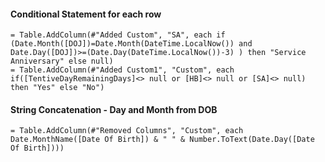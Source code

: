 
#### Conditional Statement for each row
```
= Table.AddColumn(#"Added Custom", "SA", each if (Date.Month([DOJ])=Date.Month(DateTime.LocalNow()) and Date.Day([DOJ])>=(Date.Day(DateTime.LocalNow())-3) ) then "Service Anniversary" else null)
= Table.AddColumn(#"Added Custom1", "Custom", each if([TentiveDayRemainingDays]<> null or [HB]<> null or [SA]<> null) then "Yes" else "No")
```

#### String Concatenation - Day and Month from DOB
```
= Table.AddColumn(#"Removed Columns", "Custom", each Date.MonthName([Date Of Birth]) & " " & Number.ToText(Date.Day([Date Of Birth])))
```


